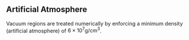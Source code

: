 ## Artificial Atmosphere

Vacuum regions are treated numerically by enforcing a minimum density (artificial atmosphere) of $6 \times 10^{7} \mathrm{g} / \mathrm{cm}^{3}$.
